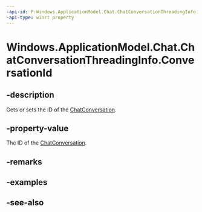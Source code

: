 ```yaml
---
-api-id: P:Windows.ApplicationModel.Chat.ChatConversationThreadingInfo.ConversationId
-api-type: winrt property
---
```


<!-- Property syntax
public string ConversationId { get;  set; }
-->

# Windows.ApplicationModel.Chat.ChatConversationThreadingInfo.ConversationId

## -description
Gets or sets the ID of the [ChatConversation](chatconversation.md).

## -property-value
The ID of the [ChatConversation](chatconversation.md).

## -remarks

## -examples

## -see-also

